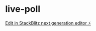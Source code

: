 # live-poll

[Edit in StackBlitz next generation editor ⚡️](https://stackblitz.com/~/github.com/manikanta70137/live-poll)